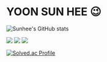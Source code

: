 <!--
**SunheeYoon96/SunheeYoon96** is a ✨ _special_ ✨ repository because its `README.md` (this file) appears on your GitHub profile.

Here are some ideas to get you started:

- 🔭 I’m currently working on ...
- 🌱 I’m currently learning ...
- 👯 I’m looking to collaborate on ...
- 🤔 I’m looking for help with ...
- 💬 Ask me about ...
- 📫 How to reach me: ...
- 😄 Pronouns: ...
- ⚡ Fun fact: ...
-->
# YOON SUN HEE 😉

![Sunhee's GitHub stats](https://github-readme-stats.vercel.app/api?username=SunheeYoon96&show_icons=true&theme=radical)  


<img src="https://img.shields.io/badge/JAVA-007396?style=for-the-badge&logo=java&logoColor=white">
<img src="https://img.shields.io/badge/MySQL-4479A1?style=for-the-badge&logo=MySQL&logoColor=white">
<img src="https://img.shields.io/badge/Spring-6DB33F?style=for-the-badge&logo=MySQL&logoColor=white">  


[![Solved.ac Profile](http://mazassumnida.wtf/api/v2/generate_badge?boj=sunhee3859)](https://solved.ac/sunhee3859/)
